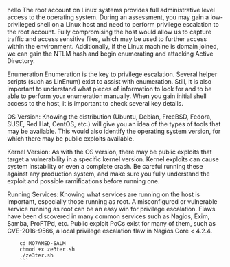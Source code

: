 hello
The root account on Linux systems provides full administrative level access to the operating system.
During an assessment, you may gain a low-privileged shell on a Linux host and need to perform privilege
escalation to the root account. Fully compromising the host would allow us to capture traffic and access
sensitive files, which may be used to further access within the environment. Additionally, if the Linux
machine is domain joined, we can gain the NTLM hash and begin enumerating and attacking Active Directory.

Enumeration
Enumeration is the key to privilege escalation. Several helper scripts (such as LinEnum) exist to assist 
with enumeration. Still, it is also important to understand what pieces of information to look for and to 
be able to perform your enumeration manually. When you gain initial shell access to the host, it is important 
to check several key details.

OS Version: Knowing the distribution (Ubuntu, Debian, FreeBSD, Fedora, SUSE, Red Hat, CentOS, etc.) will give 
you an idea of the types of tools that may be available. This would also identify the operating system version, 
for which there may be public exploits available.

Kernel Version: As with the OS version, there may be public exploits that target a vulnerability in a specific 
kernel version. Kernel exploits can cause system instability or even a complete crash. Be careful running these 
against any production system, and make sure you fully understand the exploit and possible ramifications before 
running one.

Running Services: Knowing what services are running on the host is important, especially those running as root. 
A misconfigured or vulnerable service running as root can be an easy win for privilege escalation. Flaws have 
been discovered in many common services such as Nagios, Exim, Samba, ProFTPd, etc. Public exploit PoCs exist 
for many of them, such as CVE-2016-9566, a local privilege escalation flaw in Nagios Core < 4.2.4.
```git clone https://github.com/MO7AMED-SALM/MO7AMED-SALM.git
    cd MO7AMED-SALM
    chmod +x ze3ter.sh
    ./ze3ter.sh
    ```
